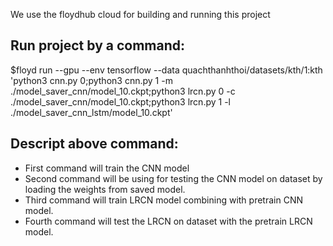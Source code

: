 
We use the floydhub cloud for building and running this project

## Run project by a command:
$floyd run --gpu --env tensorflow --data quachthanhthoi/datasets/kth/1:kth 'python3 cnn.py 0;python3 cnn.py 1 -m ./model_saver_cnn/model_10.ckpt;python3 lrcn.py 0 -c ./model_saver_cnn/model_10.ckpt;python3 lrcn.py 1 -l ./model_saver_cnn_lstm/model_10.ckpt'

## Descript above command:
- First command will train the CNN model
- Second command will be using for testing the CNN model on dataset by loading the weights from saved model.
- Third command will train LRCN model combining with pretrain CNN model.
- Fourth command will test the LRCN on dataset with the pretrain LRCN model.